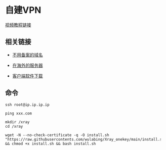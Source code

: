 # 自建VPN

[视频教程链接](https://youtu.be/7OCX1pOgp3Q)

## 相关链接

- [不用备案的域名](https://www.hostyun.com/)

- [在海外的服务器](https://www.dynadot.com/)

- [客户端软件下载](https://itlanyan.com/v2ray-clients-download/)

  

## 命令

```
ssh root@ip.ip.ip.ip

ping xxx.com
```

````
mkdir /xray
cd /xray
````

````
wget -N --no-check-certificate -q -O install.sh "https://raw.githubusercontents.com/wulabing/Xray_onekey/main/install.sh" && chmod +x install.sh && bash install.sh
````

